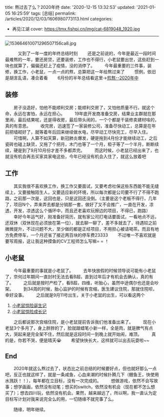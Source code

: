 title: 熬过去了么？2020年终
date: '2020-12-15 13:32:53'
updated: '2021-01-05 16:25:59'
tags: [总结]
permalink: /articles/2020/12/03/1606980773113.html
categories: 
- 再见江湖
cover: https://tmx.fishpi.cn/img/cat-6819048_1920.jpg
---
![153664610071296507156ca8.jpg](https://tmx.fishpi.cn/img/cat-6819048_1920.jpg)

&emsp;&emsp;&emsp;又到了一年一度的年终总结时刻
&emsp;&emsp;还是之前说的，今年是最近一段时间最难熬的一年，要还房贷，还要装修，工作也不得行，小老鼠要出世，这些赶到一块也就算了，偏偏还赶上了疫情，没的消停了。
&emsp;&emsp;今年最重要的三件事，装修，换工作，小老鼠，一点一点的熬，总算把这一年给熬过来了
&emsp;&emsp;惯例，依旧是胡言乱语，凑合着看
&emsp;&emsp;6月份的半年总结看这里->[煎熬--2020年中](https://www.sszsj.cc/articles/2020/06/04/1591246385311.html)

## 装修

&emsp;&emsp;房子没造好，怕他不能顺利交房；能顺利交房了，又怕他质量不行。就这个命，永远在害怕，永远在担心。
&emsp;&emsp;19年底开发商准备交房，结果业主群就在那里闹，最后结果呢，还是得收房，最后带头闹的，一个个都是干装修卖建材啥的，真的有意思。
&emsp;&emsp;收完房，迅速签了一家装修公司，准备尽快动工，总算是在年前把墙砌好了，就等着年后回来继续做水电，尽早动工尽快完工，尽早入住。
&emsp;&emsp;可惜啊，人算不如天算，新冠肺炎爆发，硬是拖到4月份才能继续动工，之后瓷砖也碰上缺货，又拖了个把月，木门也等了一个月，柜子等了一个半月，断断续续，硬是到了9月10月份才差不多都弄完。
&emsp;&emsp;而这时候，小老鼠已经出来了，也就没有机会再去买家具家电这些，今年已经没有机会入住了，就这么放着吧

## 工作

&emsp;&emsp;其实我很不喜欢换工作，换工作又要面试，又要考虑社保这些东西能不能无缝续上，又要接触陌生人，又要适应新的环境，所以每次都是公司要不行了不得不跑路，之前那一次是，这回也是，只是这回还没倒。（主要是这个老板不得行，几年了，项目N个，弄来弄去都是分销那一套，做好了又不会推广，一直在开发，凉透，开发，凉透这么个循环中，而且还老喜欢玩擦边的项目，不得已，跑路）
&emsp;&emsp;幸好今年运气好，刚准备好简历，就有家公司打电话要面试，一看地点不远，还双休（双休现在必须放在第一位），就去聊一聊了，差不多就去了，待遇较之前微微提升，不过问题不大，至少做的都是正经项目，不用担心被请喝茶。而且有地方免费停车，一个月还省了接近两百块的停车费23333
&emsp;&emsp;不过唯一不喜欢就是要写周报，这让我这种摸鱼的CV工程师怎么写嘛= = ！

## 小老鼠

&emsp;&emsp;今年最重要的事就是小老鼠了。
&emsp;&emsp;去年快放假的时候领导说可能有小老鼠了，奈何过年期间一直封村无法去看B超，直到过年后才有机会去确认，真的有了。
&emsp;&emsp;之后就是按时产检了，看B超，四维，听胎心，虽然中途偶尔也还是会吵架。
&emsp;&emsp;到34周的时候，胎心监护的时候有宫缩，医生建议住院，那就住院呗，幸好没事。
&emsp;&emsp;之后就是9月11号出生，关于小老鼠的出生，可以看这两个

1. [小老鼠惊险诞生记](https://www.sszsj.cc/articles/2020/09/20/1600608317739.html)
2. [小老鼠惊险成长记](https://www.sszsj.cc/articles/2020/10/14/1602638793372.html)

&emsp;&emsp;之后都说那次宫缩住院，是小老鼠提前告诉我们他准备出来了。
&emsp;&emsp;现在小老鼠3个多月了，身上胖胖的了，脸就跟蜡笔小新一样，全是肉，就是脾气有点大，哭起来是完全架不住，然后就是这段时间一到晚上就开始闹，难顶。
&emsp;&emsp;真的是，你若不哭，便是晴天😭
&emsp;&emsp;希望快快长大，这样就可以出去玩耍啦~~

## End

&emsp;&emsp;2020年就这么熬过去了，状态比之前总结的时候要好点，但也就好那么一点吧，反正也就这样了，就是一条咸鱼，心血来潮的时候扑腾几下（鲤鱼王，快使用水溅跃！！），每年都在立目标，没有一次完成的。
&emsp;&emsp;想做游戏，依然不会写故事；想学画画，依然没有动笔；想买的switch，依然没有机会（现在都不怎么想买了）；想去四川玩，依然没有机会。果然，越来越远了，所以啊，我一直认为定目标写计划对我来说完全么的用，一切随缘不就完事了么。

&emsp;&emsp;随缘，明年继续。

